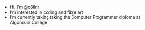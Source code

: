 -  Hi, I’m @c8linr
-  I’m interested in coding and fibre art
-  I’m currently taking taking the Computer Programmer diploma at Algonquin College

<!---
c8linr/c8linr is a ✨ special ✨ repository because its `README.md` (this file) appears on your GitHub profile.
You can click the Preview link to take a look at your changes.
--->
